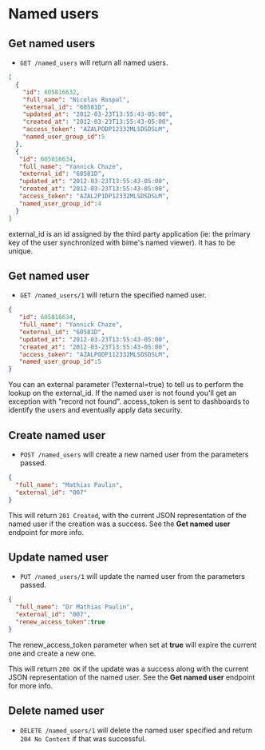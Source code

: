 Named users
===========

Get named users
---------------

* `GET /named_users` will return all named users.

```json
[
  {
    "id": 605816632,
    "full_name": "Nicolas Raspal",
    "external_id": "60581D",
    "updated_at": "2012-03-23T13:55:43-05:00",
	"created_at": "2012-03-23T13:55:43-05:00",
    "access_token": "AZALPODP12332MLSDSDSLM",
	"named_user_group_id":5
  },
  {
   "id": 605816634,
   "full_name": "Yannick Chaze",
   "external_id": "60581D",
   "updated_at": "2012-03-23T13:55:43-05:00",
   "created_at": "2012-03-23T13:55:43-05:00",
   "access_token": "AZAL2P1DP12332MLSDSDSLM",
   "named_user_group_id":4
  }
]
```
external_id is an id assigned by the third party application (ie: the primary key of the user synchronized with bime's named viewer). It has to be unique.  


Get named user
--------------

* `GET /named_users/1` will return the specified named user.

```json
{
   "id": 605816634,
   "full_name": "Yannick Chaze",
   "external_id": "60581D",
   "updated_at": "2012-03-23T13:55:43-05:00",
   "created_at": "2012-03-23T13:55:43-05:00",
   "access_token": "AZALPODP112332MLSDSDSLM",
   "named_user_group_id":5
}
```
You can an external parameter (?external=true) to tell us to perform the lookup on the external_id.
If the named user is not found you'll get an exception with "record not found".
access_token is sent to dashboards to identify the users and eventually apply data security.

Create named user
-----------------

* `POST /named_users` will create a new named user from the parameters passed.

```json
{
  "full_name": "Mathias Paulin",
  "external_id": "007"
}
```

This will return `201 Created`, with the current JSON representation of the named user if the creation was a success. See the **Get named user** endpoint for more info. 


Update named user
-----------------

* `PUT /named_users/1` will update the named user from the parameters passed.

```json
{
  "full_name": "Dr Mathias Paulin",
  "external_id": "007",
  "renew_access_token":true
}
```
The renew_access_token parameter when set at **true** will expire the current one and create a new one.

This will return `200 OK` if the update was a success along with the current JSON representation of the named user. See the **Get named user** endpoint for more info.


Delete named user
-----------------

* `DELETE /named_users/1` will delete the named user specified and return `204 No Content` if that was successful.